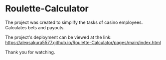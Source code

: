# Roulette-Calculator

The project was created to simplify the tasks of casino employees. Calculates bets and payouts.

The project's deployment can be viewed at the link:
https://alexsakura5577.github.io/Roulette-Calculator/pages/main/index.html

Thank you for watching.